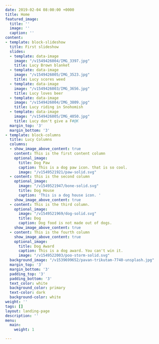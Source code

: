 ```yaml
---
date: 2019-02-04 08:00:00 +0000
title: Home
featured_image:
  title: ''
  image: ''
  caption: ''
content:
- template: block-slideshow
  title: First slideshow
  slides:
  - template: data-image
    image: "/v1549426004/IMG_3397.jpg"
    title: Lucy Brown blanket
  - template: data-image
    image: "/v1549426005/IMG_3523.jpg"
    title: Lucy scores weed
  - template: data-image
    image: "/v1549426003/IMG_3656.jpg"
    title: Lucy loves beer
  - template: data-image
    image: "/v1549426004/IMG_3809.jpg"
    title: Lucy riding in Snohomish
  - template: data-image
    image: "/v1549426005/IMG_4050.jpg"
    title: Lucy don't give a F#@K
  margin_top: '3'
  margin_bottom: '3'
- template: block-columns
  title: Lucy Columns
  columns:
  - show_image_above_content: true
    content: This is the first content column
    optional_image:
      title: Dog Paw
      caption: This is a dog paw icon. that is so cool.
      image: "/v1549521921/paw-solid.svg"
  - content: this is the second column
    optional_image:
      image: "/v1549521947/bone-solid.svg"
      title: Dog House
      caption: 'This is a dog house icon. '
    show_image_above_content: true
  - content: This is the third column.
    optional_image:
      image: "/v1549521969/dog-solid.svg"
      title: Dog
      caption: Dog food is not made out of dogs.
    show_image_above_content: true
  - content: This is the fourth column
    show_image_above_content: true
    optional_image:
      title: Dog Award
      caption: This is a dog award. You can't win it.
      image: "/v1549522003/poo-storm-solid.svg"
  background_image: "/v1539699652/pavan-trikutam-7740-unsplash.jpg"
  margin_top: '3'
  margin_bottom: '3'
  padding_top: '3'
  padding_bottom: '3'
  text_color: white
  background_color: primary
  text-color: dark
  background-color: white
weight: ''
tags: []
layout: landing-page
description: ''
menu:
  main:
    weight: 1

---
```

